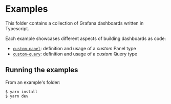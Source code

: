 # Examples

This folder contains a collection of Grafana dashboards written in Typescript.

Each example showcases different aspects of building dashboards as code:

* [`custom-panel`](./custom-panel): definition and usage of a _custom_ Panel type
* [`custom-query`](./custom-query): definition and usage of a _custom_ Query type

## Running the examples

From an example's folder:

```console
$ yarn install
$ yarn dev
```
